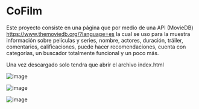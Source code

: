 # CoFilm
Este proyecto consiste en una página que por medio de una API (MovieDB) https://www.themoviedb.org/?language=es la cual se uso para la muestra información sobre películas y series, nombre, actores, duración, tráiler, comentarios, calificaciones, puede hacer recomendaciones, cuenta con categorías, un buscador totalmente funcional y un poco más.

Una vez descargado solo tendra que abrir el archivo index.html 

![image](https://github.com/Luiis24/Proyectos_Y_Trabajos/assets/134552997/5f29f0a3-0c2b-433d-9bf2-be068a308a3e)

![image](https://github.com/Luiis24/Proyectos_Y_Trabajos/assets/134552997/aa59d677-f728-4111-8304-3a847854968f)

![image](https://github.com/Luiis24/Proyectos_Y_Trabajos/assets/134552997/cb80b27a-c5ca-4c1c-8125-3b1684a75220)
